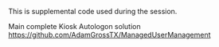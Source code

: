 This is supplemental code used during the session.

Main complete Kiosk Autologon solution
https://github.com/AdamGrossTX/ManagedUserManagement

